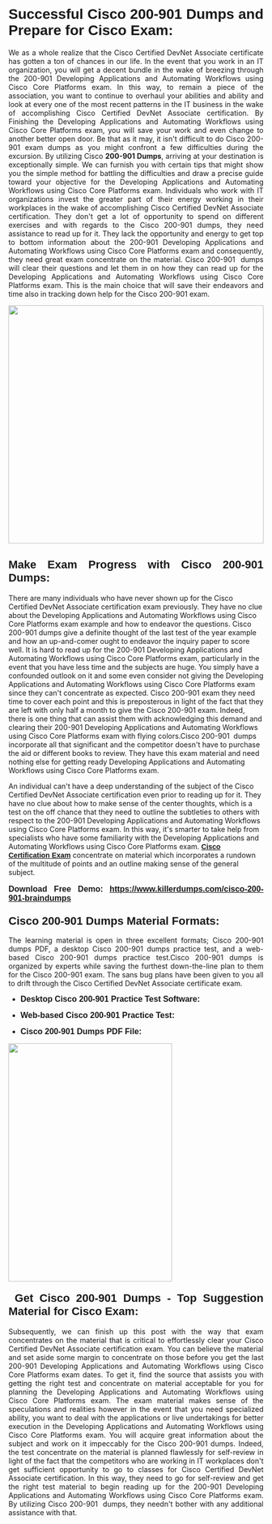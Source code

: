 <h1 dir="ltr" style="text-align: justify;"><strong><span style="font-family:Verdana,Geneva,sans-serif;">Successful Cisco 200-901 Dumps and Prepare for Cisco Exam:</span></strong></h1>

<p dir="ltr" style="text-align: justify;">We as a whole realize that the Cisco Certified DevNet Associate certificate has gotten a ton of chances in our life. In the event that you work in an IT organization, you will get a decent bundle in the wake of breezing through the 200-901 Developing Applications and Automating Workflows using Cisco Core Platforms exam. In this way, to remain a piece of the association, you want to continue to overhaul your abilities and ability and look at every one of the most recent patterns in the IT business in the wake of accomplishing Cisco Certified DevNet Associate certification. By Finishing the Developing Applications and Automating Workflows using Cisco Core Platforms exam, you will save your work and even change to another better open door. Be that as it may, it isn't difficult to do Cisco 200-901 exam dumps as you might confront a few difficulties during the excursion. By utilizing Cisco <strong>200-901 Dumps</strong>, arriving at your destination is exceptionally simple. We can furnish you with certain tips that might show you the simple method for battling the difficulties and draw a precise guide toward your objective for the Developing Applications and Automating Workflows using Cisco Core Platforms exam. Individuals who work with IT organizations invest the greater part of their energy working in their workplaces in the wake of accomplishing Cisco Certified DevNet Associate certification. They don't get a lot of opportunity to spend on different exercises and with regards to the Cisco 200-901 dumps, they need assistance to read up for it. They lack the opportunity and energy to get top to bottom information about the 200-901 Developing Applications and Automating Workflows using Cisco Core Platforms exam and consequently, they need great exam concentrate on the material. Cisco 200-901  dumps will clear their questions and let them in on how they can read up for the Developing Applications and Automating Workflows using Cisco Core Platforms exam. This is the main choice that will save their endeavors and time also in tracking down help for the Cisco 200-901 exam.</p>

<p dir="ltr" style="text-align: justify;"><a href="/" target="_self"><img alt="" src="https://lh3.googleusercontent.com/pw/AMWts8Awo2L3zgHzQ6YfEmTe4jLqDbxcIWs-TOQz5oRk2dAajsIGMCHHXkUvz1_W12Lx2ypOi5ioDTe0jlF2aDjYrAZ3HwJUDwZY99Re8JaaHoXaCpDum_Ib20Z-0s6sXPwVnAAg0ajISCJB1vP2JoakWNrn=w1094-h617-no?authuser=4" style="width: 100%; height: 470px;" /></a></p>

<h2 dir="ltr" style="text-align: justify;"><span style="font-size:22px;"><span style="font-family:Verdana,Geneva,sans-serif;"><strong>Make Exam Progress with Cisco 200-901 Dumps:</strong></span></span></h2>

<p>There are many individuals who have never shown up for the Cisco Certified DevNet Associate certification exam previously. They have no clue about the Developing Applications and Automating Workflows using Cisco Core Platforms exam example and how to endeavor the questions. Cisco 200-901 dumps give a definite thought of the last test of the year example and how an up-and-comer ought to endeavor the inquiry paper to score well. It is hard to read up for the 200-901 Developing Applications and Automating Workflows using Cisco Core Platforms exam, particularly in the event that you have less time and the subjects are huge. You simply have a confounded outlook on it and some even consider not giving the Developing Applications and Automating Workflows using Cisco Core Platforms exam since they can't concentrate as expected. Cisco 200-901 exam they need time to cover each point and this is preposterous in light of the fact that they are left with only half a month to give the Cisco 200-901 exam. Indeed, there is one thing that can assist them with acknowledging this demand and clearing their 200-901 Developing Applications and Automating Workflows using Cisco Core Platforms exam with flying colors.Cisco 200-901  dumps incorporate all that significant and the competitor doesn't have to purchase the aid or different books to review. They have this exam material and need nothing else for getting ready Developing Applications and Automating Workflows using Cisco Core Platforms exam.</p>

<p>An individual can't have a deep understanding of the subject of the Cisco Certified DevNet Associate certification even prior to reading up for it. They have no clue about how to make sense of the center thoughts, which is a test on the off chance that they need to outline the subtleties to others with respect to the 200-901 Developing Applications and Automating Workflows using Cisco Core Platforms exam. In this way, it's smarter to take help from specialists who have some familiarity with the Developing Applications and Automating Workflows using Cisco Core Platforms exam. <a href="https://www.killerdumps.com/cisco-certified-devnet-associate-braindumps" target="_self"><span style="font-family:Verdana,Geneva,sans-serif;"><strong>Cisco Certification Exam</strong></span></a> concentrate on material which incorporates a rundown of the multitude of points and an outline making sense of the general subject.</p>

<p dir="ltr" style="text-align: justify;"><span style="font-size:16px;"><strong><span style="font-family:Verdana,Geneva,sans-serif;">Download Free Demo:</span> <span style="font-family:Verdana,Geneva,sans-serif;"><a href="https://www.killerdumps.com/cisco-200-901-braindumps" target="_self">https://www.killerdumps.com/cisco-200-901-braindumps</a></span></strong></span></p>

<h3 dir="ltr" style="text-align: justify;"><span style="font-size:22px;"><span style="font-family:Verdana,Geneva,sans-serif;"><strong>Cisco 200-901 Dumps Material Formats:</strong></span></span></h3>

<p dir="ltr" style="text-align: justify;">The learning material is open in three excellent formats; Cisco 200-901 dumps PDF, a desktop Cisco 200-901 dumps practice test, and a web-based Cisco 200-901 dumps practice test.Cisco 200-901 dumps is organized by experts while saving the furthest down-the-line plan to them for the Cisco 200-901 exam. The sans bug plans have been given to you all to drift through the Cisco Certified DevNet Associate certificate exam.</p>

<ul dir="ltr">
	<li style="text-align: justify;"><span style="font-size:16px;"><span style="font-family:Verdana,Geneva,sans-serif;"><b>Desktop Cisco 200-901 Practice Test Software: </b></span></span></li>
	<li>
	<p style="text-align: justify;"><span style="font-size:16px;"><span style="font-family:Verdana,Geneva,sans-serif;"><b id="docs-internal-guid-44b45a43-7fff-2325-b530-fbb6de77fdb4">Web-based Cisco 200-901 Practice Test:</b></span></span></p>
	</li>
	<li role="presentation" style="text-align: justify;"><span style="font-size:16px;"><span style="font-family:Verdana,Geneva,sans-serif;"><b id="docs-internal-guid-44b45a43-7fff-2325-b530-fbb6de77fdb4">Cisco 200-901 Dumps PDF File:</b> </span></span></li>
</ul>

<p dir="ltr" style="text-align: justify;"><a href="https://www.killerdumps.com/cisco-200-901-braindumps" target="_self"><img alt="" src="https://lh3.googleusercontent.com/pw/AMWts8CR33J04bOu9wNL3aGQNS_cffbm9qG0dYlzNa7jaVRlu36NaqLUkPj87QUCEYgQ087WQBX4YzZab1Ct1ZaPSD1ohUM013qbyl3-qoDtth7Ytn5H6cFE4BPL9s9SN2MoZ9MJ9latZ6qQid198jBoO4eR=w598-h560-no?authuser=4" style="width: 80%; height: 470px;" /></a></p>

<h4 dir="ltr" style="text-align: justify;"><span style="font-size:22px;"><span style="font-family:Verdana,Geneva,sans-serif;"><strong> Get Cisco 200-901 Dumps - Top Suggestion Material for Cisco Exam:</strong></span></span></h4>

<p dir="ltr" style="text-align: justify;">Subsequently, we can finish up this post with the way that exam concentrates on the material that is critical to effortlessly clear your Cisco Certified DevNet Associate certification exam. You can believe the material and set aside some margin to concentrate on those before you get the last 200-901 Developing Applications and Automating Workflows using Cisco Core Platforms exam dates. To get it, find the source that assists you with getting the right test and concentrate on material acceptable for you for planning the Developing Applications and Automating Workflows using Cisco Core Platforms exam. The exam material makes sense of the speculations and realities however in the event that you need specialized ability, you want to deal with the applications or live undertakings for better execution in the Developing Applications and Automating Workflows using Cisco Core Platforms exam. You will acquire great information about the subject and work on it impeccably for the Cisco 200-901 dumps. Indeed, the test concentrate on the material is planned flawlessly for self-review in light of the fact that the competitors who are working in IT workplaces don't get sufficient opportunity to go to classes for Cisco Certified DevNet Associate certification. In this way, they need to go for self-review and get the right test material to begin reading up for the 200-901 Developing Applications and Automating Workflows using Cisco Core Platforms exam. By utilizing Cisco 200-901  dumps, they needn't bother with any additional assistance with that.</p>
